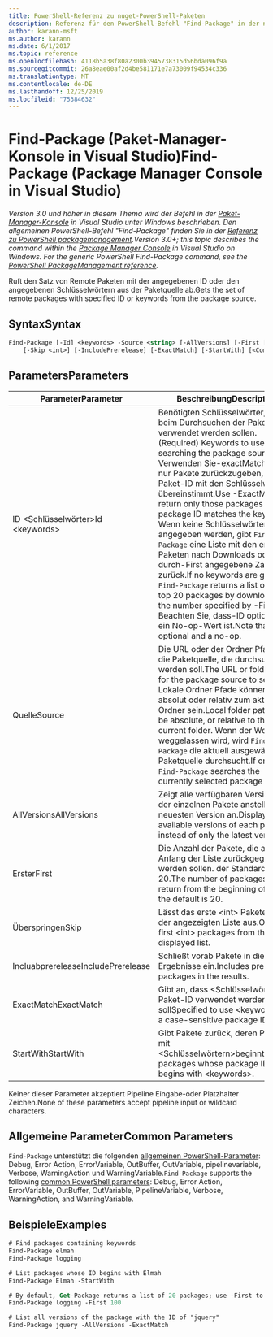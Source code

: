 ```yaml
---
title: PowerShell-Referenz zu nuget-PowerShell-Paketen
description: Referenz für den PowerShell-Befehl "Find-Package" in der nuget-Paket-Manager-Konsole in Visual Studio.
author: karann-msft
ms.author: karann
ms.date: 6/1/2017
ms.topic: reference
ms.openlocfilehash: 4118b5a38f80a2300b3945738315d56bda096f9a
ms.sourcegitcommit: 26a8eae00af2d4be581171e7a73009f94534c336
ms.translationtype: MT
ms.contentlocale: de-DE
ms.lasthandoff: 12/25/2019
ms.locfileid: "75384632"
---
```

# <a name="find-package-package-manager-console-in-visual-studio"></a><span data-ttu-id="41257-103">Find-Package (Paket-Manager-Konsole in Visual Studio)</span><span class="sxs-lookup"><span data-stu-id="41257-103">Find-Package (Package Manager Console in Visual Studio)</span></span>

<span data-ttu-id="41257-104">*Version 3.0 und höher in diesem Thema wird der Befehl in der [Paket-Manager-Konsole](../../consume-packages/install-use-packages-powershell.md) in Visual Studio unter Windows beschrieben. Den allgemeinen PowerShell-Befehl "Find-Package" finden Sie in der [Referenz zu PowerShell packagemanagement](/powershell/module/packagemanagement/?view=powershell-6).*</span><span class="sxs-lookup"><span data-stu-id="41257-104">*Version 3.0+; this topic describes the command within the [Package Manager Console](../../consume-packages/install-use-packages-powershell.md) in Visual Studio on Windows. For the generic PowerShell Find-Package command, see the [PowerShell PackageManagement reference](/powershell/module/packagemanagement/?view=powershell-6).*</span></span>

<span data-ttu-id="41257-105">Ruft den Satz von Remote Paketen mit der angegebenen ID oder den angegebenen Schlüsselwörtern aus der Paketquelle ab.</span><span class="sxs-lookup"><span data-stu-id="41257-105">Gets the set of remote packages with specified ID or keywords from the package source.</span></span>

## <a name="syntax"></a><span data-ttu-id="41257-106">Syntax</span><span class="sxs-lookup"><span data-stu-id="41257-106">Syntax</span></span>

```ps
Find-Package [-Id] <keywords> -Source <string> [-AllVersions] [-First [<int>]]
    [-Skip <int>] [-IncludePrerelease] [-ExactMatch] [-StartWith] [<CommonParameters>]
```

## <a name="parameters"></a><span data-ttu-id="41257-107">Parameters</span><span class="sxs-lookup"><span data-stu-id="41257-107">Parameters</span></span>

| <span data-ttu-id="41257-108">Parameter</span><span class="sxs-lookup"><span data-stu-id="41257-108">Parameter</span></span> | <span data-ttu-id="41257-109">Beschreibung</span><span class="sxs-lookup"><span data-stu-id="41257-109">Description</span></span> |
| --- | --- |
| <span data-ttu-id="41257-110">ID &lt;Schlüsselwörter&gt;</span><span class="sxs-lookup"><span data-stu-id="41257-110">Id &lt;keywords&gt;</span></span> | <span data-ttu-id="41257-111">Benötigten Schlüsselwörter, die beim Durchsuchen der Paketquelle verwendet werden sollen.</span><span class="sxs-lookup"><span data-stu-id="41257-111">(Required) Keywords to use when searching the package source.</span></span> <span data-ttu-id="41257-112">Verwenden Sie-exactMatch, um nur Pakete zurückzugeben, deren Paket-ID mit den Schlüsselwörtern übereinstimmt.</span><span class="sxs-lookup"><span data-stu-id="41257-112">Use -ExactMatch to return only those packages whose package ID matches the keywords.</span></span> <span data-ttu-id="41257-113">Wenn keine Schlüsselwörter angegeben werden, gibt `Find-Package` eine Liste mit den ersten 20 Paketen nach Downloads oder die durch-First angegebene Zahl zurück.</span><span class="sxs-lookup"><span data-stu-id="41257-113">If no keywords are given, `Find-Package` returns a list of the top 20 packages by downloads, or the number specified by -First.</span></span> <span data-ttu-id="41257-114">Beachten Sie, dass-ID optional und ein No-op-Wert ist.</span><span class="sxs-lookup"><span data-stu-id="41257-114">Note that -Id is optional and a no-op.</span></span> |
| <span data-ttu-id="41257-115">Quelle</span><span class="sxs-lookup"><span data-stu-id="41257-115">Source</span></span> | <span data-ttu-id="41257-116">Die URL oder der Ordner Pfad für die Paketquelle, die durchsucht werden soll.</span><span class="sxs-lookup"><span data-stu-id="41257-116">The URL or folder path for the package source to search.</span></span> <span data-ttu-id="41257-117">Lokale Ordner Pfade können absolut oder relativ zum aktuellen Ordner sein.</span><span class="sxs-lookup"><span data-stu-id="41257-117">Local folder paths can be absolute, or relative to the current folder.</span></span> <span data-ttu-id="41257-118">Wenn der Wert weggelassen wird, wird `Find-Package` die aktuell ausgewählte Paketquelle durchsucht.</span><span class="sxs-lookup"><span data-stu-id="41257-118">If omitted, `Find-Package` searches the currently selected package source.</span></span> |
| <span data-ttu-id="41257-119">AllVersions</span><span class="sxs-lookup"><span data-stu-id="41257-119">AllVersions</span></span> | <span data-ttu-id="41257-120">Zeigt alle verfügbaren Versionen der einzelnen Pakete anstelle der neuesten Version an.</span><span class="sxs-lookup"><span data-stu-id="41257-120">Displays all available versions of each package instead of only the latest version.</span></span> |
| <span data-ttu-id="41257-121">Erster</span><span class="sxs-lookup"><span data-stu-id="41257-121">First</span></span> | <span data-ttu-id="41257-122">Die Anzahl der Pakete, die ab dem Anfang der Liste zurückgegeben werden sollen. der Standardwert ist 20.</span><span class="sxs-lookup"><span data-stu-id="41257-122">The number of packages to return from the beginning of the list; the default is 20.</span></span> |
| <span data-ttu-id="41257-123">Überspringen</span><span class="sxs-lookup"><span data-stu-id="41257-123">Skip</span></span> | <span data-ttu-id="41257-124">Lässt das erste &lt;int&gt; Paketen aus der angezeigten Liste aus.</span><span class="sxs-lookup"><span data-stu-id="41257-124">Omits the first &lt;int&gt; packages from the displayed list.</span></span>  |
| <span data-ttu-id="41257-125">Incluabprerelease</span><span class="sxs-lookup"><span data-stu-id="41257-125">IncludePrerelease</span></span> | <span data-ttu-id="41257-126">Schließt vorab Pakete in die Ergebnisse ein.</span><span class="sxs-lookup"><span data-stu-id="41257-126">Includes prerelease packages in the results.</span></span> |
| <span data-ttu-id="41257-127">ExactMatch</span><span class="sxs-lookup"><span data-stu-id="41257-127">ExactMatch</span></span> | <span data-ttu-id="41257-128">Gibt an, dass &lt;Schlüsselwörter&gt; als Paket-ID verwendet werden soll</span><span class="sxs-lookup"><span data-stu-id="41257-128">Specified to use &lt;keywords&gt; as a case-sensitive package ID.</span></span> |
| <span data-ttu-id="41257-129">StartWith</span><span class="sxs-lookup"><span data-stu-id="41257-129">StartWith</span></span> | <span data-ttu-id="41257-130">Gibt Pakete zurück, deren Paket-ID mit &lt;Schlüsselwörtern&gt;beginnt.</span><span class="sxs-lookup"><span data-stu-id="41257-130">Returns packages whose package ID begins with &lt;keywords&gt;.</span></span> |

<span data-ttu-id="41257-131">Keiner dieser Parameter akzeptiert Pipeline Eingabe-oder Platzhalter Zeichen.</span><span class="sxs-lookup"><span data-stu-id="41257-131">None of these parameters accept pipeline input or wildcard characters.</span></span>

## <a name="common-parameters"></a><span data-ttu-id="41257-132">Allgemeine Parameter</span><span class="sxs-lookup"><span data-stu-id="41257-132">Common Parameters</span></span>

<span data-ttu-id="41257-133">`Find-Package` unterstützt die folgenden [allgemeinen PowerShell-Parameter](https://go.microsoft.com/fwlink/?LinkID=113216): Debug, Error Action, ErrorVariable, OutBuffer, OutVariable, pipelinevariable, Verbose, WarningAction und WarningVariable.</span><span class="sxs-lookup"><span data-stu-id="41257-133">`Find-Package` supports the following [common PowerShell parameters](https://go.microsoft.com/fwlink/?LinkID=113216): Debug, Error Action, ErrorVariable, OutBuffer, OutVariable, PipelineVariable, Verbose, WarningAction, and WarningVariable.</span></span>

## <a name="examples"></a><span data-ttu-id="41257-134">Beispiele</span><span class="sxs-lookup"><span data-stu-id="41257-134">Examples</span></span>

```ps
# Find packages containing keywords
Find-Package elmah
Find-Package logging

# List packages whose ID begins with Elmah
Find-Package Elmah -StartWith

# By default, Get-Package returns a list of 20 packages; use -First to show more
Find-Package logging -First 100

# List all versions of the package with the ID of "jquery"
Find-Package jquery -AllVersions -ExactMatch
```
